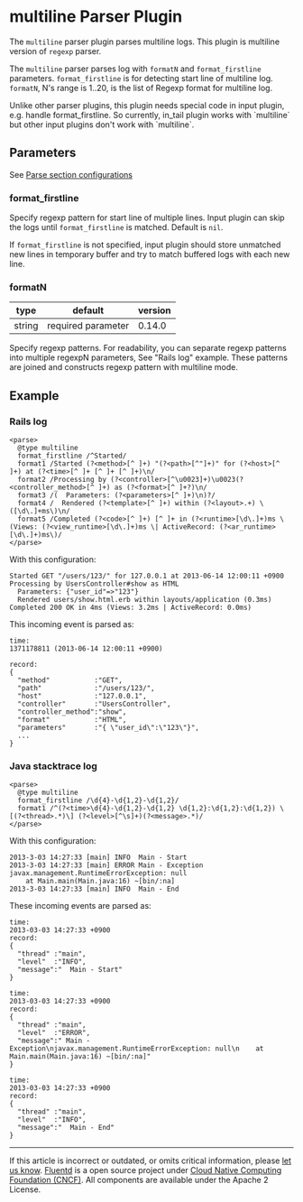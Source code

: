 # multiline Parser Plugin

The `multiline` parser plugin parses multiline logs. This plugin is
multiline version of `regexp` parser.

The `multiline` parser parses log with `formatN` and `format_firstline`
parameters. `format_firstline` is for detecting start line of multiline
log. `formatN`, N's range is 1..20, is the list of Regexp format for
multiline log.

Unlike other parser plugins, this plugin needs special code in input
plugin, e.g. handle format\_firstline. So currently, in\_tail plugin
works with \`multiline\` but other input plugins don't work with
\`multiline\`.


## Parameters

See [Parse section configurations](/configuration/parse-section.md)


### format\_firstline

Specify regexp pattern for start line of multiple lines. Input plugin
can skip the logs until `format_firstline` is matched. Default is `nil`.

If `format_firstline` is not specified, input plugin should store
unmatched new lines in temporary buffer and try to match buffered logs
with each new line.


### formatN

|	    type |        default |        version	|
|--------|--------------------|---------|
|	   string | required parameter | 0.14.0	|

Specify regexp patterns. For readability, you can separate regexp
patterns into multiple regexpN parameters, See "Rails log" example.
These patterns are joined and constructs regexp pattern with multiline
mode.


## Example


### Rails log

``` {.CodeRay}
<parse>
  @type multiline
  format_firstline /^Started/
  format1 /Started (?<method>[^ ]+) "(?<path>[^"]+)" for (?<host>[^ ]+) at (?<time>[^ ]+ [^ ]+ [^ ]+)\n/
  format2 /Processing by (?<controller>[^\u0023]+)\u0023(?<controller_method>[^ ]+) as (?<format>[^ ]+?)\n/
  format3 /(  Parameters: (?<parameters>[^ ]+)\n)?/
  format4 /  Rendered (?<template>[^ ]+) within (?<layout>.+) \([\d\.]+ms\)\n/
  format5 /Completed (?<code>[^ ]+) [^ ]+ in (?<runtime>[\d\.]+)ms \(Views: (?<view_runtime>[\d\.]+)ms \| ActiveRecord: (?<ar_runtime>[\d\.]+)ms\)/
</parse>
```

With this configuration:

``` {.CodeRay}
Started GET "/users/123/" for 127.0.0.1 at 2013-06-14 12:00:11 +0900
Processing by UsersController#show as HTML
  Parameters: {"user_id"=>"123"}
  Rendered users/show.html.erb within layouts/application (0.3ms)
Completed 200 OK in 4ms (Views: 3.2ms | ActiveRecord: 0.0ms)
```

This incoming event is parsed as:

``` {.CodeRay}
time:
1371178811 (2013-06-14 12:00:11 +0900)

record:
{
  "method"           :"GET",
  "path"             :"/users/123/",
  "host"             :"127.0.0.1",
  "controller"       :"UsersController",
  "controller_method":"show",
  "format"           :"HTML",
  "parameters"       :"{ \"user_id\":\"123\"}",
  ...
}
```


### Java stacktrace log

``` {.CodeRay}
<parse>
  @type multiline
  format_firstline /\d{4}-\d{1,2}-\d{1,2}/
  format1 /^(?<time>\d{4}-\d{1,2}-\d{1,2} \d{1,2}:\d{1,2}:\d{1,2}) \[(?<thread>.*)\] (?<level>[^\s]+)(?<message>.*)/
</parse>
```

With this configuration:

``` {.CodeRay}
2013-3-03 14:27:33 [main] INFO  Main - Start
2013-3-03 14:27:33 [main] ERROR Main - Exception
javax.management.RuntimeErrorException: null
    at Main.main(Main.java:16) ~[bin/:na]
2013-3-03 14:27:33 [main] INFO  Main - End
```

These incoming events are parsed as:

``` {.CodeRay}
time:
2013-03-03 14:27:33 +0900
record:
{
  "thread" :"main",
  "level"  :"INFO",
  "message":"  Main - Start"
}

time:
2013-03-03 14:27:33 +0900
record:
{
  "thread" :"main",
  "level"  :"ERROR",
  "message":" Main - Exception\njavax.management.RuntimeErrorException: null\n    at Main.main(Main.java:16) ~[bin/:na]"
}

time:
2013-03-03 14:27:33 +0900
record:
{
  "thread" :"main",
  "level"  :"INFO",
  "message":"  Main - End"
}
```


------------------------------------------------------------------------

If this article is incorrect or outdated, or omits critical information, please [let us know](https://github.com/fluent/fluentd-docs/issues?state=open).
[Fluentd](http://www.fluentd.org/) is a open source project under [Cloud Native Computing Foundation (CNCF)](https://cncf.io/). All components are available under the Apache 2 License.
